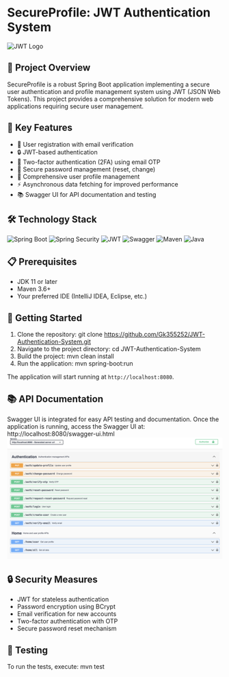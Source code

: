 # SecureProfile: JWT Authentication System

![JWT Logo](https://jwt.io/img/logo-asset.svg)

## 🚀 Project Overview

SecureProfile is a robust Spring Boot application implementing a secure user authentication and profile management system using JWT (JSON Web Tokens). This project provides a comprehensive solution for modern web applications requiring secure user management.

## 🔑 Key Features

- 📧 User registration with email verification
- 🔒 JWT-based authentication
- 🔢 Two-factor authentication (2FA) using email OTP
- 🔐 Secure password management (reset, change)
- 👤 Comprehensive user profile management
- ⚡ Asynchronous data fetching for improved performance
- 📚 Swagger UI for API documentation and testing

## 🛠 Technology Stack

![Spring Boot](https://img.shields.io/badge/Spring%20Boot-6DB33F?style=for-the-badge&logo=spring-boot&logoColor=white)
![Spring Security](https://img.shields.io/badge/Spring%20Security-6DB33F?style=for-the-badge&logo=spring-security&logoColor=white)
![JWT](https://img.shields.io/badge/JWT-000000?style=for-the-badge&logo=json-web-tokens&logoColor=white)
![Swagger](https://img.shields.io/badge/Swagger-85EA2D?style=for-the-badge&logo=swagger&logoColor=black)
![Maven](https://img.shields.io/badge/Maven-C71A36?style=for-the-badge&logo=apache-maven&logoColor=white)
![Java](https://img.shields.io/badge/Java-ED8B00?style=for-the-badge&logo=java&logoColor=white)

## 📋 Prerequisites

- JDK 11 or later
- Maven 3.6+
- Your preferred IDE (IntelliJ IDEA, Eclipse, etc.)

## 🚀 Getting Started

1. Clone the repository: git clone https://github.com/Gk355252/JWT-Authentication-System.git
2. Navigate to the project directory: cd JWT-Authentication-System
3. Build the project: mvn clean install
4. Run the application: mvn spring-boot:run

The application will start running at `http://localhost:8080`.

## 📚 API Documentation

Swagger UI is integrated for easy API testing and documentation. Once the application is running, access the Swagger UI at: http://localhost:8080/swagger-ui.html
![Swagger UI](https://github.com/Gk355252/JWT-Authentication-System/blob/main/swagger-ui-screenshot.png?raw=true)

## 🔒 Security Measures

- JWT for stateless authentication
- Password encryption using BCrypt
- Email verification for new accounts
- Two-factor authentication with OTP
- Secure password reset mechanism

## 🧪 Testing

To run the tests, execute: mvn test

